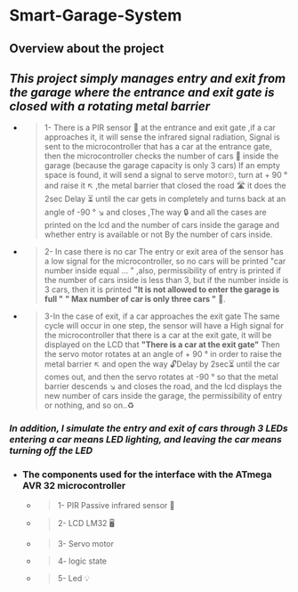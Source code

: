 # Smart-Garage-System
## Overview about the project
## *This project simply manages entry and exit from the garage where the entrance and exit gate is closed with a rotating metal barrier*

* > 1- There is a PIR sensor 📼 at the entrance and exit gate ,if a car approaches it, it will 
sense the infrared signal radiation, Signal is sent to the microcontroller that has a car at the 
entrance gate, then the microcontroller checks the number of cars 🚗 inside the garage (because the
garage capacity is only 3 cars) If an empty space is found, it will send a signal to serve motor⏲, turn at + 90 °
and raise it ↖ ,the metal barrier that closed the road 🛣 it  does the 2sec Delay ⏳ until the car gets in
completely and turns back at an  angle of -90 ° ↘ and closes ,The way 🔒 and all the cases are printed on the lcd
and the number of cars inside the garage and whether entry is available or not By the number of cars inside.

* > 2- In case there is no car The entry or exit area of ​​the sensor has a low signal for the microcontroller, so no 
cars will be printed "car number inside equal ... " ,also, permissibility of entry is printed if the number of cars inside is 
less than 3, but if the number inside is 3 cars, then it is printed 
  **"It is not allowed to enter the garage is full "**
  **" Max number of car is only three cars "** 🚫.
 * > 3-In the case of exit, if a car approaches the exit gate The same cycle will occur in one step, the
 sensor will have a High signal for the microcontroller that there is a car at the exit gate, it will be displayed on the LCD that
  **"There is a car at the exit gate"**
Then the servo motor rotates at an angle of + 90 ° in order to raise the metal barrier ↖ and open the
way 🔓Delay by 2sec⏳ until the car comes out, and then the servo rotates at -90 ° so that the metal barrier descends ↘
and closes the road, and the lcd displays the new number of cars inside the garage, the permissibility of entry or nothing, and so on..♻

###  *In addition, I simulate the entry and exit of cars through 3 LEDs entering a car means LED lighting, and leaving the car means turning off the LED*

  *  ### The components used for the interface with the ATmega AVR 32 microcontroller
     * > 1- PIR Passive infrared sensor 📼
     * > 2- LCD LM32   🖥️
     * > 3- Servo motor  
     * > 4- logic state  
     * > 5- Led   💡
     
